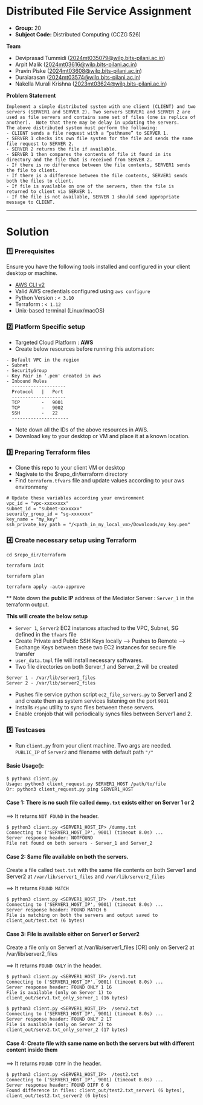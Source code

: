 
#  Distributed File Service Assignment


- **Group:** 20
- **Subject Code:** Distributed Computing (CCZG 526)

**Team**

- Deviprasad Tummidi (2024mt035079@wilp.bits-pilani.ac.in)
- Arpit Malik (2024mt03616@wilp.bits-pilani.ac.in)
- Pravin Piske (2024mt03608@wilp.bits-pilani.ac.in)
- Duraiarasan (2024mt03574@wilp.bits-pilani.ac.in)
- Nakella Murali Krishna (2023mt03624@wilp.bits-pilani.ac.in)


**Problem Statement**

```
Implement a simple distributed system with one client (CLIENT) and two servers (SERVER1 and SERVER 2). Two servers SERVER1 and SERVER 2 are used as file servers and contains same set of files (one is replica of another).  Note that there may be delay in updating the servers. 
The above distributed system must perform the following:
- CLIENT sends a file request with a “pathname” to SERVER 1. 
- SERVER 1 checks its own file system for the file and sends the same file request to SERVER 2. 
- SERVER 2 returns the file if available. 
- SERVER 1 then compares the contents of file it found in its directory and the file that is received from SERVER 2.
- If there is no difference between the file contents, SERVER1 sends the file to client.
- If there is a difference between the file contents, SERVER1 sends both the files to client.
- If file is available on one of the servers, then the file is returned to client via SERVER 1.
- If the file is not available, SERVER 1 should send appropriate message to CLIENT.

```

---

# Solution

### 1️⃣ Prerequisites

Ensure you have the following tools installed and configured in your client desktop or machine.

- [AWS CLI v2](https://docs.aws.amazon.com/cli/latest/userguide/install-cliv2.html)
- Valid AWS credentials configured using `aws configure`
- Python Version : `< 3.10`
- Terraform : `< 1.12`
- Unix-based terminal (Linux/macOS)


### 2️⃣ Platform Specific setup

- Targeted Cloud Platform : **AWS**
- Create below resources before running this automation:

```
- Default VPC in the region
- Subnet 
- SecurityGroup
- Key Pair in '.pem' created in aws
- Inbound Rules 
  --------------------
  Protocol   |   Port
  --------------------
  TCP        -   9001
  TCP        -   9002
  SSH        -   22
  ---------------------
```
- Note down all the IDs of the above resources in AWS.
- Download key to your desktop or VM and place it at a known location.

### 3️⃣ Preparing Terraform files

- Clone this repo to your client VM or desktop 
- Nagivate to the $repo_dir/terraform directory 
- Find `terraform.tfvars` file and update values according to your aws environmeny

```
# Update these variables according your environment
vpc_id = "vpc-xxxxxxxx"
subnet_id = "subnet-xxxxxxx"
security_group_id = "sg-xxxxxxx"
key_name = "my_key"
ssh_private_key_path = "/<path_in_my_local_vm>/Downloads/my_key.pem"
```

### 4️⃣ Create necessary setup using Terraform

```
cd $repo_dir/terraform

terraform init

terraform plan

terraform apply -auto-approve
```

** Note down the **public IP** address of the Mediator Server : `Server_1` in the terraform output.

**This will create the below setup**

- `Server 1`, `Server2` EC2 instances attached to the VPC, Subnet, SG defined in the `tfvars` file
- Create Private and Public SSH Keys locally --> Pushes to Remote --> Exchange Keys between these two EC2 instances for secure file transfer
- `user_data.tmpl` file will install necessary softwares.
- Two file directories on both Server_1 and Server_2 will be created

```
Server 1 - /var/lib/server1_files
Server 2 - /var/lib/server2_files
```
- Pushes file service python script `ec2_file_servers.py` to Server1 and 2 and create them as system services listening on the port `9001`
- Installs `rsync` utility to sync files between these servers.
- Enable cronjob that will periodically syncs files between Server1 and 2.

### 5️⃣ Testcases

- Run `client.py` from your client machine. Two args are needed. `PUBLIC_IP` of `Server2` and filename with default path `"/"`

#### Basic Usage():

```
$ python3 client.py
Usage: python3 client_request.py SERVER1_HOST /path/to/file
Or: python3 client_request.py ping SERVER1_HOST
```

#### Case 1: There is no such file called `dummy.txt` exists either on Server 1 or 2

==> It returns `NOT FOUND` in the header.

```
$ python3 client.py <SERVER1_HOST_IP> /dummy.txt
Connecting to ('SERVER1_HOST_IP', 9001) (timeout 8.0s) ...
Server response header: NOTFOUND
File not found on both servers - Server_1 and Server_2
```

#### Case 2: Same file available on both the servers.

Create a file called `test.txt` with the same file contents on both Server1 and Server2 at `/var/lib/server1_files` and `/var/lib/server2_files`

==> It returns `FOUND MATCH`

```
$ python3 client.py <SERVER1_HOST_IP>  /test.txt
Connecting to ('SERVER1_HOST_IP', 9001) (timeout 8.0s) ...
Server response header: FOUND MATCH 6
File is matching on both the servers and output saved to client_out/test.txt (6 bytes)
```

#### Case 3: File is available either on Server1 or Server2

Create a file only on Server1 at /var/lib/server1_files [OR] only on Server2 at /var/lib/server2_files

==> It returns `FOUND ONLY` in the header.

```
$ python3 client.py <SERVER1_HOST_IP> /serv1.txt
Connecting to ('SERVER1_HOST_IP', 9001) (timeout 8.0s) ...
Server response header: FOUND ONLY 1 16
File is available (only on Server 1) to client_out/serv1.txt_only_server_1 (16 bytes)
```

```
$ python3 client.py <SERVER1_HOST_IP>  /serv2.txt
Connecting to ('SERVER1_HOST_IP', 9001) (timeout 8.0s) ...
Server response header: FOUND ONLY 2 17
File is available (only on Server 2) to client_out/serv2.txt_only_server_2 (17 bytes)
```

#### Case 4: Create file with same name on both the servers but with different content inside them

==> It returns `FOUND DIFF` in the header.

```
$ python3 client.py <SERVER1_HOST_IP>  /test2.txt
Connecting to ('SERVER1_HOST_IP', 9001) (timeout 8.0s) ...
Server response header: FOUND DIFF 6 6
Found difference in files: client_out/test2.txt_server1 (6 bytes), client_out/test2.txt_server2 (6 bytes)
```